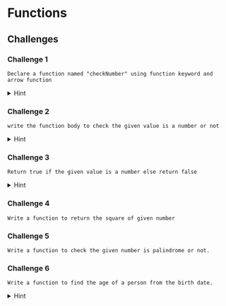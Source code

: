 # Functions

## **Challenges**

### Challenge 1

```
Declare a function named "checkNumber" using function keyword and arrow function
```

<details>
  <summary>Hint</summary>
  
  Syntax

`Arrow Function`

```
  const functionName =(attributes)=>{}
```

`Using function keyword`

```
function functionName(attributes){

}
```

</details>

### Challenge 2

```
write the function body to check the given value is a number or not
```

<details>
  <summary>Hint</summary>

```
Number.isInteger(123)
```

  </details>

### Challenge 3

```
Return true if the given value is a number else return false
```

<details>
  <summary>Hint</summary>

```
function valueReturn(x) {
 return x ;
}
var demo = valueReturn(3); // demo will equal 3
```

  </details>

### Challenge 4

```
Write a function to return the square of given number
```

### Challenge 5

```
Write a function to check the given number is palindrome or not.
```

### Challenge 6

```
Write a function to find the age of a person from the birth date.
```

<details>
 <summary>Hint</summary>

```
const date = new Date();
const [month, day, year]  = [date.getMonth(), date.getDate(), date.getFullYear()];
```

</details>
